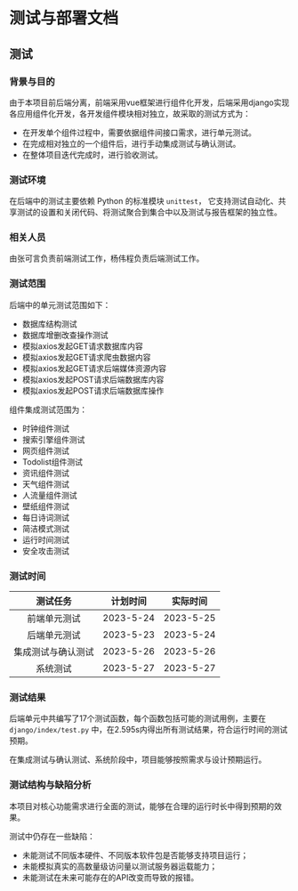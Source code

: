 # 测试与部署文档

## 测试

### 背景与目的

由于本项目前后端分离，前端采用vue框架进行组件化开发，后端采用django实现各应用组件化开发，各开发组件模块相对独立，故采取的测试方式为：

- 在开发单个组件过程中，需要依据组件间接口需求，进行单元测试。
- 在完成相对独立的一个组件后，进行手动集成测试与确认测试。
- 在整体项目迭代完成时，进行验收测试。

### 测试环境

在后端中的测试主要依赖 Python 的标准模块 `unittest`， 它支持测试自动化、共享测试的设置和关闭代码、将测试聚合到集合中以及测试与报告框架的独立性。

###  相关人员

由张可言负责前端测试工作，杨伟程负责后端测试工作。

### 测试范围

后端中的单元测试范围如下：

- 数据库结构测试
- 数据库增删改查操作测试
- 模拟axios发起GET请求数据库内容
- 模拟axios发起GET请求爬虫数据内容
- 模拟axios发起GET请求后端媒体资源内容
- 模拟axios发起POST请求后端数据库内容
- 模拟axios发起POST请求后端数据库操作

组件集成测试范围为：

- 时钟组件测试
- 搜索引擎组件测试
- 网页组件测试
- Todolist组件测试
- 资讯组件测试
- 天气组件测试
- 人流量组件测试
- 壁纸组件测试
- 每日诗词测试
- 简洁模式测试
- 运行时间测试
- 安全攻击测试

### 测试时间

|      测试任务      | 计划时间  | 实际时间  |
| :----------------: | :-------: | :-------: |
|    前端单元测试    | 2023-5-24 | 2023-5-25 |
|    后端单元测试    | 2023-5-23 | 2023-5-24 |
| 集成测试与确认测试 | 2023-5-26 | 2023-5-26 |
|      系统测试      | 2023-5-27 | 2023-5-27 |


### 测试结果

后端单元中共编写了17个测试函数，每个函数包括可能的测试用例，主要在 `django/index/test.py` 中，在2.595s内得出所有测试结果，符合运行时间的测试预期。

在集成测试与确认测试、系统阶段中，项目能够按照需求与设计预期运行。

### 测试结构与缺陷分析

本项目对核心功能需求进行全面的测试，能够在合理的运行时长中得到预期的效果。

测试中仍存在一些缺陷：

- 未能测试不同版本硬件、不同版本软件包是否能够支持项目运行；
- 未能模拟真实的高数量级访问量以测试服务器运载能力；
- 未能测试在未来可能存在的API改变而导致的报错。


